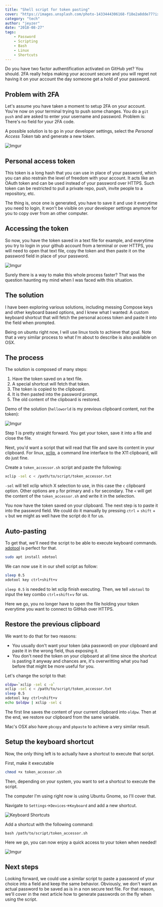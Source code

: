 ```yaml
---
title: "Shell script for token pasting"
cover: "https://images.unsplash.com/photo-1433444306168-f18e2a8dde77?ixlib=rb-0.3.5&ixid=eyJhcHBfaWQiOjEyMDd9&s=ea3573964d1bb646868bcfe6e4ae9cba&auto=format&fit=crop&w=1650&q=80"
category: "tech"
author: "jeyzer"
date: "2018-08-27"
tags:
    - Password
    - Scripting
    - Bash
    - Linux
    - Shortcuts
---
```


Do you have two factor authentification activated on GitHub yet? You should. 2FA really helps making your account secure and you will regret not having it on your account the day someone get a hold of your password. 

## Problem with 2FA

Let's assume you have taken a moment to setup 2FA on your account. You're now on your terminal trying to push some changes. You do a `git push` and are asked to enter your username and password. Problem is: There's no field for your 2FA code. 

A possible solution is to go in your developer settings, select the *Personal Access Token* tab and generate a new token. 

![Imgur](https://i.imgur.com/nQIqUFR.png?2)

## Personal access token

This token is a long hash that you can use in place of your password, which you can also restrain the level of freedom with your account. It acts like an OAuth token and can be used instead of your password over HTTPS. Such token can be restricted to pull a private repo, push, invite people to a repository, etc. 

The thing is, once one is generated, you have to save it and use it everytime you need to login, it won't be visible on your developer settings anymore for you to copy over from an other computer. 

## Accessing the token

So now, you have the token saved in a text file for example, and everytime you try to login in your github account from a terminal or over HTTPS, you will need to open that text file, copy the token and then paste it on the password field in place of your password.

![Imgur](https://i.imgur.com/Vt0Oc8a.gif)


Surely there is a way to make this whole process faster? That was the question haunting my mind when I was faced with this situation. 

## The solution

I have been exploring various solutions, including messing Compose keys and other keyboard based options, and I knew what I wanted: A custom keyboard shortcut that will fetch the personal access token and paste it into the field when prompted. 

Being on ubuntu right now, I will use linux tools to achieve that goal. Note that a very similar process to what I'm about to describe is also available on OSX. 

## The process

The solution is composed of many steps:

1. Have the token saved on a text file.
2. A special shortcut will fetch that token.
3. The token is copied to the clipboard.
4. It is then pasted into the password prompt.
5. The old content of the clipboard is restored. 

Demo of the solution (`helloworld` is my previous clipboard content, not the token):

![Imgur](https://i.imgur.com/5Pqrrag.gif)

Step 1 is pretty straight forward. You get your token, save it into a file and close the file.

Next, you'd want a script that will read that file and save its content in your clipboard. For linux, [xclip](https://github.com/astrand/xclip), a command line interface to the X11 clipboard, will do just fine.

Create a `token_accessor.sh` script and paste the following:

```bash
xclip -sel c < /path/to/script/token_accessor.txt
```

`-sel` will tell xclip which X selection to use, in this case the `c` clipboard option. Other options are `p` for primary and `s` for secondary. The `<` will get the content of the `token_accessor.sh` and write it in the selection. 

You now have the token saved on your clipboard. The next step is to paste it into the password field. We could do it manually by pressing `ctrl` + `shift` + `v` but we might as well have the script do it for us.

## Auto-pasting

To get that, we'll need the script to be able to execute keyboard commands. [xdotool](https://www.semicomplete.com/projects/xdotool/) is perfect for that.

```bash
sudo apt install xdotool
```

We can now use it in our shell script as follow:

```bash
sleep 0.5
xdotool key ctrl+shift+v
```

`sleep 0.5` is needed to let xclip finish executing. Then, we tell `xdotool` to input the key combo `ctrl`+`shift`+`v` for us.

Here we go, you no longer have to open the file holding your token everytime you want to connect to GitHub over HTTPS.

## Restore the previous clipboard

We want to do that for two reasons:

- You usually don't want your token (aka password) on your clipboard and paste it in the wrong field, thus exposing it.
- You don't need the token on your clipboard at all time since the shortcut is pasting it anyway and chances are, it's overwritting what you had before that might be more useful for you. 

Let's change the script to that:

```bash
oldpw=`xclip -sel c -o`
xclip -sel c < /path/to/script/token_accessor.txt
sleep 0.5
xdotool key ctrl+shift+v
echo $oldpw | xclip -sel c 
```

The first line saves the content of your current clipboard into `oldpw`. Then at the end, we restore our clipboard from the same variable.

Mac's OSX also have `pbcopy` and `pbpaste` to achieve a very similar result.

## Setup the keyboard shortcut

Now, the only thing left is to actually have a shortcut to execute that script.

First, make it executable

```bash
chmod +x token_accessor.sh
```

Then, depending on your system, you want to set a shortcut to execute the script.

The computer I'm using right now is using Ubuntu Gnome, so I'll cover that.

Navigate to `Settings`->`Devices`->`Keyboard` and add a new shortcut.

![Keyboard Shortcuts](https://i.imgur.com/yGgpHgz.png?2)

Add a shortcut with the following command:

```
bash /path/to/script/token_accessor.sh
```

Here we go, you can now enjoy a quick access to your token when needed!

![Imgur](https://i.imgur.com/5Pqrrag.gif)


## Next steps

Looking forward, we could use a similar script to paste a password of your choice into a field and keep the same behavior. Obviously, we don't want an actual password to be saved as is in a non secure text file. For that reason, we'll cover in the next article how to generate passwords on the fly when using the script.